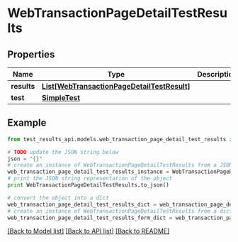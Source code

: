# WebTransactionPageDetailTestResults


## Properties
Name | Type | Description | Notes
------------ | ------------- | ------------- | -------------
**results** | [**List[WebTransactionPageDetailTestResult]**](WebTransactionPageDetailTestResult.md) |  | [optional] 
**test** | [**SimpleTest**](SimpleTest.md) |  | [optional] 

## Example

```python
from test_results_api.models.web_transaction_page_detail_test_results import WebTransactionPageDetailTestResults

# TODO update the JSON string below
json = "{}"
# create an instance of WebTransactionPageDetailTestResults from a JSON string
web_transaction_page_detail_test_results_instance = WebTransactionPageDetailTestResults.from_json(json)
# print the JSON string representation of the object
print WebTransactionPageDetailTestResults.to_json()

# convert the object into a dict
web_transaction_page_detail_test_results_dict = web_transaction_page_detail_test_results_instance.to_dict()
# create an instance of WebTransactionPageDetailTestResults from a dict
web_transaction_page_detail_test_results_form_dict = web_transaction_page_detail_test_results.from_dict(web_transaction_page_detail_test_results_dict)
```
[[Back to Model list]](../README.md#documentation-for-models) [[Back to API list]](../README.md#documentation-for-api-endpoints) [[Back to README]](../README.md)


